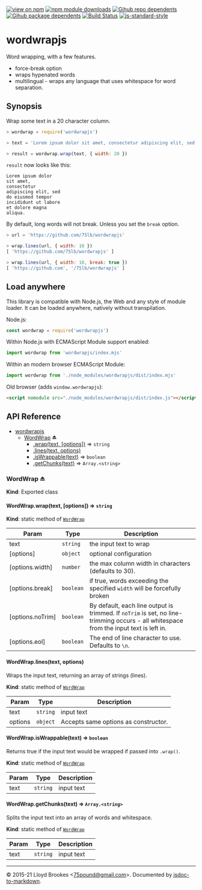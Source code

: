 [![view on npm](https://badgen.net/npm/v/wordwrapjs)](https://www.npmjs.org/package/wordwrapjs)
[![npm module downloads](https://badgen.net/npm/dt/wordwrapjs)](https://www.npmjs.org/package/wordwrapjs)
[![Gihub repo dependents](https://badgen.net/github/dependents-repo/75lb/wordwrapjs)](https://github.com/75lb/wordwrapjs/network/dependents?dependent_type=REPOSITORY)
[![Gihub package dependents](https://badgen.net/github/dependents-pkg/75lb/wordwrapjs)](https://github.com/75lb/wordwrapjs/network/dependents?dependent_type=PACKAGE)
[![Build Status](https://travis-ci.org/75lb/wordwrapjs.svg?branch=master)](https://travis-ci.org/75lb/wordwrapjs)
[![js-standard-style](https://img.shields.io/badge/code%20style-standard-brightgreen.svg)](https://github.com/feross/standard)

# wordwrapjs

Word wrapping, with a few features.

- force-break option
- wraps hypenated words
- multilingual - wraps any language that uses whitespace for word separation.

## Synopsis

Wrap some text in a 20 character column.

```js
> wordwrap = require('wordwrapjs')

> text = 'Lorem ipsum dolor sit amet, consectetur adipiscing elit, sed do eiusmod tempor incididunt ut labore et dolore magna aliqua.'

> result = wordwrap.wrap(text, { width: 20 })
```

`result` now looks like this:
```
Lorem ipsum dolor
sit amet,
consectetur
adipiscing elit, sed
do eiusmod tempor
incididunt ut labore
et dolore magna
aliqua.
```

By default, long words will not break. Unless you set the `break` option.
```js
> url = 'https://github.com/75lb/wordwrapjs'

> wrap.lines(url, { width: 18 })
[ 'https://github.com/75lb/wordwrapjs' ]

> wrap.lines(url, { width: 18, break: true })
[ 'https://github.com', '/75lb/wordwrapjs' ]
```

## Load anywhere

This library is compatible with Node.js, the Web and any style of module loader. It can be loaded anywhere, natively without transpilation.

Node.js:

```js
const wordwrap = require('wordwrapjs')
```

Within Node.js with ECMAScript Module support enabled:

```js
import wordwrap from 'wordwrapjs/index.mjs'
```

Within an modern browser ECMAScript Module:

```js
import wordwrap from './node_modules/wordwrapjs/dist/index.mjs'
```

Old browser (adds `window.wordwrapjs`):

```html
<script nomodule src="./node_modules/wordwrapjs/dist/index.js"></script>
```

## API Reference


* [wordwrapjs](#module_wordwrapjs)
    * [WordWrap](#exp_module_wordwrapjs--WordWrap) ⏏
        * [.wrap(text, [options])](#module_wordwrapjs--WordWrap.wrap) ⇒ <code>string</code>
        * [.lines(text, options)](#module_wordwrapjs--WordWrap.lines)
        * [.isWrappable(text)](#module_wordwrapjs--WordWrap.isWrappable) ⇒ <code>boolean</code>
        * [.getChunks(text)](#module_wordwrapjs--WordWrap.getChunks) ⇒ <code>Array.&lt;string&gt;</code>

<a name="exp_module_wordwrapjs--WordWrap"></a>

### WordWrap ⏏
**Kind**: Exported class  
<a name="module_wordwrapjs--WordWrap.wrap"></a>

#### WordWrap.wrap(text, [options]) ⇒ <code>string</code>
**Kind**: static method of [<code>WordWrap</code>](#exp_module_wordwrapjs--WordWrap)  

| Param | Type | Description |
| --- | --- | --- |
| text | <code>string</code> | the input text to wrap |
| [options] | <code>object</code> | optional configuration |
| [options.width] | <code>number</code> | the max column width in characters (defaults to 30). |
| [options.break] | <code>boolean</code> | if true, words exceeding the specified `width` will be forcefully broken |
| [options.noTrim] | <code>boolean</code> | By default, each line output is trimmed. If `noTrim` is set, no line-trimming occurs - all whitespace from the input text is left in. |
| [options.eol] | <code>boolean</code> | The end of line character to use. Defaults to `\n`. |

<a name="module_wordwrapjs--WordWrap.lines"></a>

#### WordWrap.lines(text, options)
Wraps the input text, returning an array of strings (lines).

**Kind**: static method of [<code>WordWrap</code>](#exp_module_wordwrapjs--WordWrap)  

| Param | Type | Description |
| --- | --- | --- |
| text | <code>string</code> | input text |
| options | <code>object</code> | Accepts same options as constructor. |

<a name="module_wordwrapjs--WordWrap.isWrappable"></a>

#### WordWrap.isWrappable(text) ⇒ <code>boolean</code>
Returns true if the input text would be wrapped if passed into `.wrap()`.

**Kind**: static method of [<code>WordWrap</code>](#exp_module_wordwrapjs--WordWrap)  

| Param | Type | Description |
| --- | --- | --- |
| text | <code>string</code> | input text |

<a name="module_wordwrapjs--WordWrap.getChunks"></a>

#### WordWrap.getChunks(text) ⇒ <code>Array.&lt;string&gt;</code>
Splits the input text into an array of words and whitespace.

**Kind**: static method of [<code>WordWrap</code>](#exp_module_wordwrapjs--WordWrap)  

| Param | Type | Description |
| --- | --- | --- |
| text | <code>string</code> | input text |


* * *

&copy; 2015-21 Lloyd Brookes \<75pound@gmail.com\>. Documented by [jsdoc-to-markdown](https://github.com/jsdoc2md/jsdoc-to-markdown).
